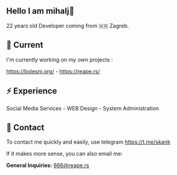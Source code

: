 ## Hello I am mihalj👋

22 years old Developer coming from 🇭🇷 Zagreb.

## 🔭 Current

I'm currently working on my own projects :

https://bolesni.org/ - https://reape.rs/


## ⚡️ Experience

Social Media Services - WEB Design - System Administration

## 💬 Contact

To contact me quickly and easily, use telegram https://t.me/skank

If it makes more sense, you can also email me:

**General Inquiries:** 666@reape.rs






<!---
mihalj/mihalj is a ✨ special ✨ repository because its `README.md` (this file) appears on your GitHub profile.
You can click the Preview link to take a look at your changes.
--->
